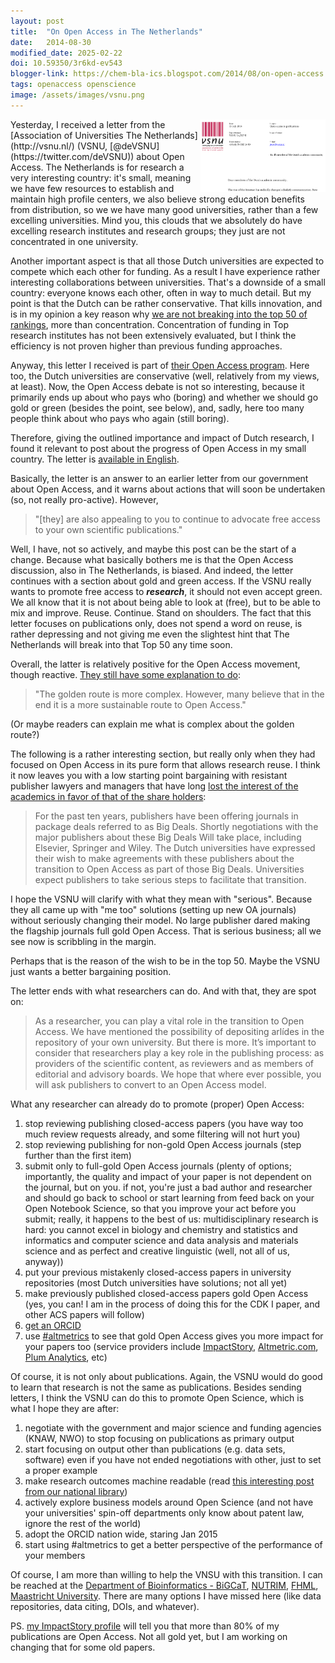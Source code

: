 ```yaml
---
layout: post
title:  "On Open Access in The Netherlands"
date:   2014-08-30
modified_date: 2025-02-22
doi: 10.59350/3r6kd-ev543
blogger-link: https://chem-bla-ics.blogspot.com/2014/08/on-open-access.html
tags: openaccess openscience
image: /assets/images/vsnu.png
---
```


<img style="float: right;" src="/assets/images/vsnu.png" width="200" />
Yesterday, I received a letter from the [Association of Universities The Netherlands](http://vsnu.nl/) (VSNU, [@deVSNU](https://twitter.com/deVSNU))
about Open Access. The Netherlands is for research a very interesting country: it's small, meaning we have few resources to establish and maintain
high profile centers, we also believe strong education benefits from distribution, so we we have many good universities, rather than a few excelling
universities. Mind you, this clouds that we absolutely do have excelling research institutes and research groups; they just are not concentrated in
one university.

Another important aspect is that all those Dutch universities are expected to compete which each other for funding. As a result I have experience
rather interesting collaborations between universities. That's a downside of a small country: everyone knows each other, often in way to much
detail. But my point is that the Dutch can be rather conservative. That kills innovation, and is in my opinion a key reason why
[we are not breaking into the top 50 of rankings](http://www.rathenau.nl/actueel/nieuwsberichten/2014/08/universiteiten-blijven-hangen-in-de-subtop.html),
more than concentration. Concentration of funding in Top research institutes has not been extensively evaluated, but I think the efficiency is
not proven higher than previous funding approaches.

Anyway, this letter I received is part of [their Open Access program](http://vsnu.nl/openaccess/). Here too, the Dutch universities are conservative
(well, relatively from my views, at least). Now, the Open Access debate is not so interesting, because it primarily ends up about who pays who
(boring) and whether we should go gold or green (besides the point, see below), and, sadly, here too many people think about who pays who again
(still boring).

Therefore, giving the outlined importance and impact of Dutch research, I found it relevant to post about the progress of Open Access in my small
country. The letter is [available in English](http://www.vsnu.nl/files/documenten/Domeinen/Onderzoek/Open%20access/14267%20Open%20Access%20to%20publications%20(ENG).pdf).

Basically, the letter is an answer to an earlier letter from our government about Open Access, and it warns about actions that will soon be
undertaken (so, not really pro-active). However,

> "[they] are also appealing to you to continue to advocate free access to your own scientific publications."

Well, I have, not so actively, and maybe this post can be the start of a change. Because what basically bothers me is that the Open Access
discussion, also in The Netherlands, is biased. And indeed, the letter continues with a section about gold and green access. If the VSNU
really wants to promote free access to ***research***, it should not even accept green. We all know that it is not about being able to look at (free),
but to be able to mix and improve. Reuse. Continue. Stand on shoulders. The fact that this letter focuses on publications only, does not spend a
word on reuse, is rather depressing and not giving me even the slightest hint that The Netherlands will break into that Top 50 any time soon.

Overall, the latter is relatively positive for the Open Access movement, though reactive. [They still have some explanation to do](https://twitter.com/egonwillighagen/status/504973493742891008):

> "The golden route is more complex. However, many believe that in the end it is a
more sustainable route to Open Access."

(Or maybe readers can explain me what is complex about the golden route?)

The following is a rather interesting section, but really only when they had focused on Open Access in its pure form that allows research
reuse. I think it now leaves you with a low starting point bargaining with resistant publisher lawyers and managers that have long
[lost the interest of the academics in favor of that of the share holders](http://alexholcombe.wordpress.com/2013/01/09/scholarly-publishers-and-their-high-profits/):

> For the past ten years, publishers have been offering journals in package deals referred to as Big Deals. Shortly negotiations with
> the major publishers about these Big Deals Will take place, including Elsevier, Springer and Wiley. The Dutch universities have expressed
> their wish to make agreements with these publishers about the transition to Open Access as part of those Big Deals. Universities expect
> publishers to take serious steps to facilitate that transition.

I hope the VSNU will clarify with what they mean with "serious". Because they all came up with "me too" solutions (setting up new OA
journals) without seriously changing their model. No large publisher dared making the flagship journals full gold Open Access. That is
serious business; all we see now is scribbling in the margin.

Perhaps that is the reason of the wish to be in the top 50. Maybe the VSNU just wants a better bargaining position.

The letter ends with what researchers can do. And with that, they are spot on:

> As a researcher, you can play a vital role in the transition to Open Access. We have
> mentioned the possibility of depositing arlídes in the repository of your own
> university. But there is more. It’s important to consider that researchers play a key
> role in the publishing process: as providers of the scientific content, as reviewers
> and as members of editorial and advisory boards. We hope that where ever possible,
> you will ask publishers to convert to an Open Access model.

What any researcher can already do to promote (proper) Open Access:

1. stop reviewing publishing closed-access papers (you have way too much review requests already, and some filtering will not hurt you)
2. stop reviewing publishing for non-gold Open Access journals (step further than the first item)
3. submit only to full-gold Open Access journals (plenty of options; importantly, the quality and impact of your paper is not dependent on the journal, but on you. if not, you're just a bad author and researcher and should go back to school or start learning from feed back on your Open Notebook Science, so that you improve your act before you submit; really, it happens to the best of us: multidisciplinary research is hard: you cannot excel in biology and chemistry and statistics and informatics and computer science and data analysis and materials science and as perfect and creative linguistic (well, not all of us, anyway))
4. put your previous mistakenly closed-access papers in university repositories (most Dutch universities have solutions; not all yet)
5. make previously published closed-access papers gold Open Access (yes, you can! I am in the process of doing this for the CDK I paper, and other ACS papers will follow)
6. [get an ORCID](https://orcid.org/register)
7. use [#altmetrics](https://en.wikipedia.org/wiki/Altmetrics) to see that gold Open Access gives you more impact for your papers too (service providers include [ImpactStory](https://impactstory.org/), [Altmetric.com](http://altmetric.com/), [Plum Analytics](http://www.plumanalytics.com/), etc)

Of course, it is not only about publications. Again, the VSNU would do good to learn that research is not the same as publications.
Besides sending letters, I think the VSNU can do this to promote Open Science, which is what I hope they are after:

1. negotiate with the government and major science and funding agencies (KNAW, NWO) to stop focusing on publications as primary output
2. start focusing on output other than publications (e.g. data sets, software) even if you have not ended negotiations with other, just to set a proper example
3. make research outcomes machine readable (read [this interesting post from our national library](https://researchkb.wordpress.com/2014/08/26/linked-open-data-at-the-national-library-of-the-netherlands/))
4. actively explore business models around Open Science (and not have your universities' spin-off departments only know about patent law, ignore the rest of the world)
5. adopt the ORCID nation wide, staring Jan 2015
6. start using #altmetrics to get a better perspective of the performance of your members

Of course, I am more than willing to help the VNSU with this transition. I can be reached at the
[Department of Bioinformatics - BiGCaT](http://www.bigcat.unimaas.nl/), [NUTRIM](http://www.maastrichtuniversity.nl/web/show/id=6265112/langid=42),
[FHML](http://www.maastrichtuniversity.nl/web/show/id=74338/langid=42), [Maastricht University](http://www.maastrichtuniversity.nl/).
There are many options I have missed here (like data repositories, data citing, DOIs, and whatever).

PS. [my ImpactStory profile](https://impactstory.org/EgonWillighagen) will tell you that more than
80% of my publications are Open Access. Not all gold yet, but I am working on changing that for some old papers.

